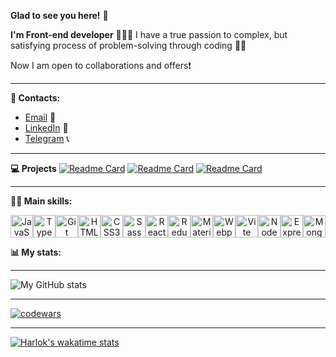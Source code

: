 **Glad to see you here!** 🙂

**I'm Front-end developer** 🙋🏻‍♀️
I have a true passion to complex, but satisfying process of problem-solving through coding 🙌🏻

Now I am open to collaborations and offers❗️

---

**📲 Contacts:**

- [Email](mailto:elizabeth.klymova.dev@gmail.com) 📩
- [LinkedIn](https://www.linkedin.com/in/elizabeth-klymova-frontend-dev/) 📌
- [Telegram](https://t.me/lizaklimovaaa) 📞

---

**💻 Projects**
[![Readme Card](https://github-readme-stats.vercel.app/api/pin/?username=lizaklimova&repo=energy_react-app&theme=radical)](https://github.com/lizaklimova/energy_react-app)
[![Readme Card](https://github-readme-stats.vercel.app/api/pin/?username=lizaklimova&repo=movies-search&theme=radical)](https://github.com/lizaklimova/movies-search)
[![Readme Card](https://github-readme-stats.vercel.app/api/pin/?username=lizaklimova&repo=contacts-book&theme=radical)](https://github.com/lizaklimova/contacts-book)

---

**💪🏻 Main skills:**

<p align="center" >
<a href="https://developer.mozilla.org/en-US/docs/Web/JavaScript" target="_blank" rel="noreferrer"><img src="https://raw.githubusercontent.com/danielcranney/readme-generator/main/public/icons/skills/javascript-colored.svg" width="36" height="36" alt="JavaScript" /></a><a href="https://www.typescriptlang.org/" target="_blank" rel="noreferrer"><img src="https://raw.githubusercontent.com/danielcranney/readme-generator/main/public/icons/skills/typescript-colored.svg" width="36" height="36" alt="TypeScript" /></a><a href="https://git-scm.com/" target="_blank" rel="noreferrer"><img src="https://raw.githubusercontent.com/danielcranney/readme-generator/main/public/icons/skills/git-colored.svg" width="36" height="36" alt="Git" /></a><a href="https://developer.mozilla.org/en-US/docs/Glossary/HTML5" target="_blank" rel="noreferrer"><img src="https://raw.githubusercontent.com/danielcranney/readme-generator/main/public/icons/skills/html5-colored.svg" width="36" height="36" alt="HTML5" /></a><a href="https://www.w3.org/TR/CSS/#css" target="_blank" rel="noreferrer"><img src="https://raw.githubusercontent.com/danielcranney/readme-generator/main/public/icons/skills/css3-colored.svg" width="36" height="36" alt="CSS3" /></a><a href="https://sass-lang.com/" target="_blank" rel="noreferrer"><img src="https://raw.githubusercontent.com/danielcranney/readme-generator/main/public/icons/skills/sass-colored.svg" width="36" height="36" alt="Sass" /></a><a href="https://reactjs.org/" target="_blank" rel="noreferrer"><img src="https://raw.githubusercontent.com/danielcranney/readme-generator/main/public/icons/skills/react-colored.svg" width="36" height="36" alt="React" /></a><a href="https://redux.js.org/" target="_blank" rel="noreferrer"><img src="https://raw.githubusercontent.com/danielcranney/readme-generator/main/public/icons/skills/redux-colored.svg" width="36" height="36" alt="Redux" /></a><a href="https://mui.com/" target="_blank" rel="noreferrer"><img src="https://raw.githubusercontent.com/danielcranney/readme-generator/main/public/icons/skills/materialui-colored.svg" width="36" height="36" alt="Material UI" /></a><a href="https://webpack.js.org/" target="_blank" rel="noreferrer"><img src="https://raw.githubusercontent.com/danielcranney/readme-generator/main/public/icons/skills/webpack-colored.svg" width="36" height="36" alt="Webpack" /></a><a href="https://vitejs.dev/" target="_blank" rel="noreferrer"><img src="https://raw.githubusercontent.com/danielcranney/readme-generator/main/public/icons/skills/vite-colored.svg" width="36" height="36" alt="Vite" /></a><a href="https://nodejs.org/en/" target="_blank" rel="noreferrer"><img src="https://raw.githubusercontent.com/danielcranney/readme-generator/main/public/icons/skills/nodejs-colored.svg" width="36" height="36" alt="NodeJS" /></a><a href="https://expressjs.com/" target="_blank" rel="noreferrer"><img src="https://raw.githubusercontent.com/danielcranney/readme-generator/main/public/icons/skills/express-colored.svg" width="36" height="36" alt="Express" /></a><a href="https://www.mongodb.com/" target="_blank" rel="noreferrer"><img src="https://raw.githubusercontent.com/danielcranney/readme-generator/main/public/icons/skills/mongodb-colored.svg" width="36" height="36" alt="MongoDB" /></a>
</p>

**📊 My stats:**

---

![My GitHub stats](https://github-readme-stats.vercel.app/api?username=lizaklimova&show_icons=true&theme=dracula)

---

[![codewars](https://www.codewars.com/users/lizaklimovaaa/badges/large)](https://www.codewars.com/users/lizaklimovaaa)

---

[![Harlok's wakatime stats](https://github-readme-stats.vercel.app/api/wakatime?username=lizaklimovaaa&theme=dark)](https://github.com/anuraghazra/github-readme-stats)
